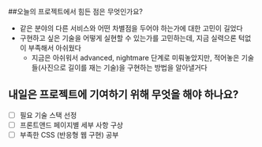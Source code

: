 ##오늘의 프로젝트에서 힘든 점은 무엇인가요?
- 같은 분야의 다른 서비스와 어떤 차별점을 두어야 하는가에 대한 고민이 길었다
- 구현하고 싶은 기술을 어떻게 실현할 수 있는가를 고민하는데, 지금 실력으론 턱없이 부족해서 아쉬웠다
  - 지금은 아쉬워서 advanced, nightmare 단계로 미뤄놓았지만, 적어놓은 기술들(사진으로 길이를 재는 기술)을 구현하는 방법을 알아낼거다

## 내일은 프로젝트에 기여하기 위해 무엇을 해야 하나요?
- [ ] 필요 기술 스택 선정
- [ ] 프론트앤드 페이지별 세부 사항 구상
- [ ] 부족한 CSS (반응형 웹 구현) 공부
